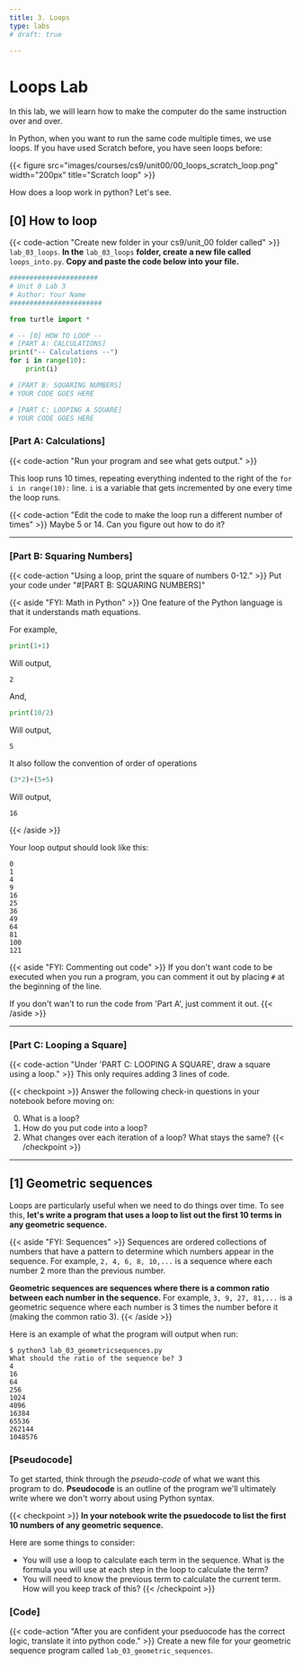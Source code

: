 ```yaml
---
title: 3. Loops
type: labs
# draft: true

---
```


# Loops Lab
In this lab, we will learn how to make the computer do the same instruction over and over. 

In Python, when you want to run the same code multiple times, we use loops.
If you have used Scratch before, you have seen loops before:

{{< figure src="images/courses/cs9/unit00/00_loops_scratch_loop.png" width="200px" title="Scratch loop" >}}

How does a loop work in python? Let's see.

## [0] How to loop

{{< code-action "Create new folder in your cs9/unit_00 folder called" >}} `lab_03_loops`. **In the** `lab_03_loops` **folder, create a new file called** `loops_into.py`. **Copy and paste the code below into your file.**

```python
######################
# Unit 0 Lab 3
# Author: Your Name
#######################

from turtle import *

# -- [0] HOW TO LOOP --
# [PART A: CALCULATIONS]
print("-- Calculations --")
for i in range(10):
    print(i)

# [PART B: SQUARING NUMBERS]
# YOUR CODE GOES HERE

# [PART C: LOOPING A SQUARE]
# YOUR CODE GOES HERE
```

### [Part A: Calculations]
{{< code-action "Run your program and see what gets output." >}} 

This loop runs 10 times, repeating everything indented to the right of the `for i in range(10):` line.
`i` is a variable that gets incremented by one every time the loop runs.

{{< code-action "Edit the code to make the loop run a different number of times" >}} Maybe 5 or 14.
Can you figure out how to do it?

<hr>

### [Part B: Squaring Numbers]

{{< code-action "Using a loop, print the square of numbers 0-12." >}} Put your code under "#[PART B: SQUARING NUMBERS]"

{{< aside "FYI: Math in Python" >}}
One feature of the Python language is that it understands math equations. 

For example,
```python
print(1+1)
```

Will output,
```shell
2
```

And, 
```python
print(10/2)
```

Will output,
```shell
5
```

It also follow the convention of order of operations
```python
(3*2)+(5+5)
```

Will output,
```shell
16
```
{{< /aside >}}

Your loop output should look like this:
```shell
0
1
4
9
16
25
36
49
64
81
100
121
```

{{< aside "FYI: Commenting out code" >}}
If you don't want code to be executed when you run a program, you can comment it
out by placing `#` at the beginning of the line.

If you don't wan't to run the code from 'Part A', just
comment it out.
{{< /aside >}}

<hr>

### [Part C: Looping a Square]

{{< code-action "Under 'PART C: LOOPING A SQUARE', draw a square using a loop." >}} This only requires adding 3 lines of code. 

{{< checkpoint >}}
Answer the following check-in questions in your notebook before moving on:

0. What is a loop?
0. How do you put code into a loop?
0. What changes over each iteration of a loop? What stays the same?
{{< /checkpoint >}}

<hr>

## [1] Geometric sequences

Loops are particularly useful when we need to do things over time. To see this, **let's write a program that uses a loop to list out the first 10 terms in any geometric sequence.**

{{< aside "FYI: Sequences" >}}
Sequences are ordered collections of numbers that have a pattern to determine
which numbers appear in the sequence. For example, `2, 4, 6, 8, 10,...` is a
sequence where each number 2 more than the previous number.

**Geometric sequences are sequences where there is a common ratio between each
number in the sequence.** For example, `3, 9, 27, 81,...` is a geometric sequence
where each number is 3 times the number before it (making the common ratio 3).
{{< /aside >}}

Here is an example of what the program will output when run:
```shell
$ python3 lab_03_geometricsequences.py
What should the ratio of the sequence be? 3
4
16
64
256
1024
4096
16384
65536
262144
1048576
```

### [Pseudocode]
To get started, think through the *pseudo-code* of what we want this program to do. **Pseudocode** is an outline of the program we'll ultimately write where we don't worry about using Python syntax.

{{< checkpoint >}}
**In your notebook write the psuedocode to list the first 10 numbers of any geometric sequence.**

Here are some things to consider:
- You will use a loop to calculate each term in the sequence. What is the formula
you will use at each step in the loop to calculate the term?
- You will need to know the previous term to calculate the current term. How will
you keep track of this?
{{< /checkpoint >}}



### [Code]

{{< code-action "After you are confident your pseduocode has the correct logic, translate it into python code." >}} Create a new file for your geometric sequence program called `lab_03_geometric_sequences`.

<!-- 
### D. Fibonacci
Let's explore another sequence, the Fibonacci sequence. This sequence has all kinds
of interesting properties.

{{< look-action >}} Watch this video about how the Fibonacci sequence appears in
nature:
{{< youtube id="ahXIMUkSXX0" >}}

We're going to write an algorithm to print out numbers in the Fibonnaci sequence.
{{< code-action >}} **Type** this code  at `YOUR CODE HERE (D)`.

```python
# D. Fibonacci
num_terms = int(input("How many terms of the fibonacci sequence should I display? "))
```

#### D.0 *Pseudocode*
{{< write-action >}} Just like you did with the geometric series algorithm, think
through the pseudo-code of what we want the Fibonacci sequence algorithm to do.

Here are some things to consider:
- Your algorithm should print out the number of terms inputed by the user and
stored in `num_terms`.
- Just like before, you will need a way to track the previous terms of the sequence,
but this time you need two past terms instead of just one.

#### D.1 *Code*
{{< code-action >}} After you are confident your pseduocode has the correct logic, translate it into
python code. Type this code below the existing code in the `D. Fibonacci` section.

{{< checkpoint >}}
Answer the following check-in questions on your group's Google doc before moving on:

0. What is a loop?
0. How do you put code into a loop?
0. What changes over each iteration of a loop? What stays the same?
{{< /checkpoint >}}

### E. Loopy drawings
Loops are not just useful for numbers and sequences, they can also be helpful in
making drawings. Any time your code does the same thing multiple times, you can
use a loop to make it simplier and more powerful.

Take a look at the code we've been using to draw a square:

```python
forward(100)
right(90)
forward(100)
right(90)
forward(100)
right(90)
forward(100)
right(90)
```

Pretty repetitive, right?

{{< code-action >}} Edit this code to use a loop to avoid repeating the same code over and over
again.  **Type** this code  at `YOUR CODE HERE (E)`.



### G. Drawing Fibonacci
Finally, let's use the code you wrote to calculate Fibonacci sequences to make pattern
drawings inspired by flowers and pinecones.

{{< figure src="images/courses/cs9/unit00/00_variables_pinecone.png" title="Fibonacci drawing" >}}

#### G.0 One spiral
First, use your Fibonacci code to draw a single spiral. You can do this by drawing a
line for each number in the Fibonacci sequence and connecting the lines at a standard angle.

{{< code-action >}} Write this code at `YOUR CODE HERE (G)`.

The Turtle should draw something like this:

{{< figure src="images/courses/cs9/unit00/00_variables_spiral.png" title="Fibonacci spiral" >}}

#### G.1 Multiple spirals
{{< code-action >}} Now, loop your code in `G. Drawing Fibonacci` to draw multiple spirals originating from the
center.

Now, the Turtle should draw something like this:

{{< figure src="images/courses/cs9/unit00/00_variables_vortex.png" title="Many spirals" >}}

{{< aside >}}
You can return your turtle to the center of the window using `goto(0, 0)`. If you want,
you can use `penup()` and `pendown()` to keep the turtle from drawing as it returns to the
center.
{{< /aside >}}

#### G.2 Clockwise and counterclockwise
To get a pinecone or flower effect like the video above described, you'll need to spiral clockwise
and countercloackwise.

{{< code-action >}} Repeat your spiral code, changing it to make your spirals turn in the other direction.

## Deliverables
- Once you've reached the end of the lab (or class time is over), please submit the `lab_02.py` file you have been creating
- Each member of your group should submit their own file.
- You will get credit even if you don't finish parts A-G. -->
